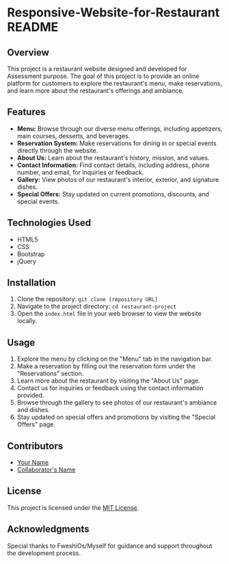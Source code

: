 # Responsive-Website-for-Restaurant README

## Overview
This project is a restaurant website designed and developed for Assessment purpose. The goal of this project is to provide an online platform for customers to explore the restaurant's menu, make reservations, and learn more about the restaurant's offerings and ambiance.

## Features
- **Menu:** Browse through our diverse menu offerings, including appetizers, main courses, desserts, and beverages.
- **Reservation System:** Make reservations for dining in or special events directly through the website.
- **About Us:** Learn about the restaurant's history, mission, and values.
- **Contact Information:** Find contact details, including address, phone number, and email, for inquiries or feedback.
- **Gallery:** View photos of our restaurant's interior, exterior, and signature dishes.
- **Special Offers:** Stay updated on current promotions, discounts, and special events.

## Technologies Used
- HTML5
- CSS
- Bootstrap
- jQuery

## Installation
1. Clone the repository: `git clone [repository URL]`
2. Navigate to the project directory: `cd restaurant-project`
3. Open the `index.html` file in your web browser to view the website locally.

## Usage
1. Explore the menu by clicking on the "Menu" tab in the navigation bar.
2. Make a reservation by filling out the reservation form under the "Reservations" section.
3. Learn more about the restaurant by visiting the "About Us" page.
4. Contact us for inquiries or feedback using the contact information provided.
5. Browse through the gallery to see photos of our restaurant's ambiance and dishes.
6. Stay updated on special offers and promotions by visiting the "Special Offers" page.

## Contributors
- [Your Name](https://github.com/yourusername)
- [Collaborator's Name](https://github.com/collaboratorusername)

## License
This project is licensed under the [MIT License](LICENSE).

## Acknowledgments
Special thanks to FweshiOs/Myself for guidance and support throughout the development process.
